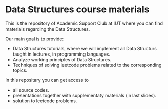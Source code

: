 # Data Structures course materials 
This is the repository of Academic Support Club at IUT where you can find materials regarding the Data Structures.

Our main goal is to provide:

- Data Structures tutorials, where we will implement all Data Structurs taught in lectures, in programming languages.
- Analyze working principles of Data Structures.
- Techniques of solving leetcode problems related to the corresponding topics.

In this repositary you can get access to 

  - all source codes.
  - presentations together with supplementaty materials (in last slides).
  - solution to leetcode problems.
